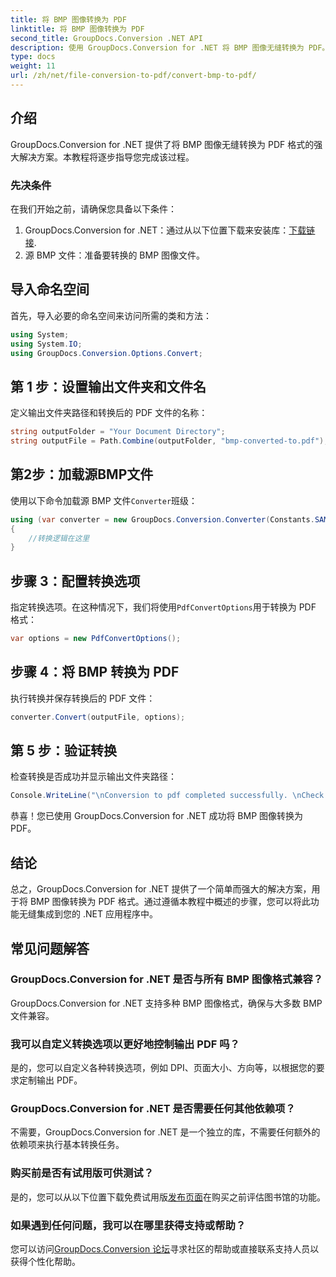 ```yaml
---
title: 将 BMP 图像转换为 PDF
linktitle: 将 BMP 图像转换为 PDF
second_title: GroupDocs.Conversion .NET API
description: 使用 GroupDocs.Conversion for .NET 将 BMP 图像无缝转换为 PDF。可定制选项以获得最佳输出。
type: docs
weight: 11
url: /zh/net/file-conversion-to-pdf/convert-bmp-to-pdf/
---
```

## 介绍
GroupDocs.Conversion for .NET 提供了将 BMP 图像无缝转换为 PDF 格式的强大解决方案。本教程将逐步指导您完成该过程。
### 先决条件
在我们开始之前，请确保您具备以下条件：
1.  GroupDocs.Conversion for .NET：通过从以下位置下载来安装库：[下载链接](https://releases.groupdocs.com/conversion/net/).
2. 源 BMP 文件：准备要转换的 BMP 图像文件。

## 导入命名空间
首先，导入必要的命名空间来访问所需的类和方法：
```csharp
using System;
using System.IO;
using GroupDocs.Conversion.Options.Convert;
```
## 第 1 步：设置输出文件夹和文件名
定义输出文件夹路径和转换后的 PDF 文件的名称：
```csharp
string outputFolder = "Your Document Directory";
string outputFile = Path.Combine(outputFolder, "bmp-converted-to.pdf");
```
## 第2步：加载源BMP文件
使用以下命令加载源 BMP 文件`Converter`班级：
```csharp
using (var converter = new GroupDocs.Conversion.Converter(Constants.SAMPLE_BMP))
{
    //转换逻辑在这里
}
```
## 步骤 3：配置转换选项
指定转换选项。在这种情况下，我们将使用`PdfConvertOptions`用于转换为 PDF 格式：
```csharp
var options = new PdfConvertOptions();
```
## 步骤 4：将 BMP 转换为 PDF
执行转换并保存转换后的 PDF 文件：
```csharp
converter.Convert(outputFile, options);
```
## 第 5 步：验证转换
检查转换是否成功并显示输出文件夹路径：
```csharp
Console.WriteLine("\nConversion to pdf completed successfully. \nCheck output in {0}", outputFolder);
```
恭喜！您已使用 GroupDocs.Conversion for .NET 成功将 BMP 图像转换为 PDF。

## 结论
总之，GroupDocs.Conversion for .NET 提供了一个简单而强大的解决方案，用于将 BMP 图像转换为 PDF 格式。通过遵循本教程中概述的步骤，您可以将此功能无缝集成到您的 .NET 应用程序中。
## 常见问题解答
### GroupDocs.Conversion for .NET 是否与所有 BMP 图像格式兼容？
GroupDocs.Conversion for .NET 支持多种 BMP 图像格式，确保与大多数 BMP 文件兼容。
### 我可以自定义转换选项以更好地控制输出 PDF 吗？
是的，您可以自定义各种转换选项，例如 DPI、页面大小、方向等，以根据您的要求定制输出 PDF。
### GroupDocs.Conversion for .NET 是否需要任何其他依赖项？
不需要，GroupDocs.Conversion for .NET 是一个独立的库，不需要任何额外的依赖项来执行基本转换任务。
### 购买前是否有试用版可供测试？
是的，您可以从以下位置下载免费试用版[发布页面](https://releases.groupdocs.com/)在购买之前评估图书馆的功能。
### 如果遇到任何问题，我可以在哪里获得支持或帮助？
您可以访问[GroupDocs.Conversion 论坛](https://forum.groupdocs.com/c/conversion/11)寻求社区的帮助或直接联系支持人员以获得个性化帮助。